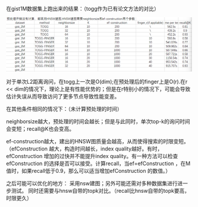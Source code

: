 
在gist1M数据集上跑出来的结果：（togg作为已有论文方法的对比）

![alt text](image-1.png)

对于单次L2距离询问，在togg上一次是O(dim);在预处理后的finger上是O(r).在r << dim的情况下，理论上是有性能优势的；但是在r特别小的情况下，可能会导致估计失误从而导致访问了更多节点导致性能变差。

在其他条件相同的情况下：（未计算预处理的时间）

neighborsize越大，预处理的时间会越长；但是与此同时，单次top-k的询问时间会变短；recall@K也会变高。

ef-construction越大，建出的HNSW图质量会越高，从而使得搜索的时限变短。
（efConstruction 越大，构造时间越长，index quality越好。有时，efConstruction 增加的过快并不能提升index quality。有一种方法可以检查efConstruction 的选择是否可以接受。计算recall，当ef=efConstruction ，在M值时，如果recall低于0.9，那么可以适当增加efConstruction 的数值。）


之后可能可以优化的地方：
采用nsw建图；另外可能还需对多种数据集进行进一步测试。
同时还需要与hnsw自带的topk对比。（recall比hnsw自带的topk要高，时限更久）